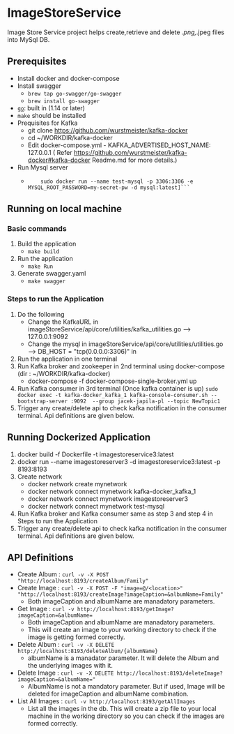 # ImageStoreService
Image Store Service project helps create,retrieve and delete *.png,*.jpeg files into MySql DB.

## Prerequisites
- Install docker and docker-compose
- Install swagger
    - `brew tap go-swagger/go-swagger`
    - `brew install go-swagger`
- [`go`](https://golang.org/doc/install): built in (1.14 or later)
- `make` should be installed
- Prequisites for Kafka
    - git clone https://github.com/wurstmeister/kafka-docker 
    - cd ~/WORKDIR/kafka-docker
    - Edit docker-compose.yml - KAFKA_ADVERTISED_HOST_NAME: 127.0.0.1 ( Refer https://github.com/wurstmeister/kafka-docker#kafka-docker Readme.md for more details.)
- Run Mysql server
    - ``` sudo docker pull mysql/mysql-server:latest
          sudo docker run --name test-mysql -p 3306:3306 -e MYSQL_ROOT_PASSWORD=my-secret-pw -d mysql:latest]```

## Running on local machine

### Basic commands
1) Build the application  
    - `make build`
2) Run the application
    - `make Run`
3) Generate swagger.yaml
    - `make swagger`

### Steps to run the Application
1) Do the following
   - Change the KafkaURL in imageStoreService/api/core/utilities/kafka_utilities.go --> 127.0.0.1:9092
   - Change the mysql in  imageStoreService/api/core/utilities/utilities.go --> DB_HOST = "tcp(0.0.0.0:3306)" in 
2) Run the application in one terminal
3) Run Kafka broker and zookeeper in 2nd terminal using docker-compose (dir : ~/WORKDIR/kafka-docker) 
   - docker-compose -f docker-compose-single-broker.yml up
4) Run Kafka consumer in 3rd terminal (Once kafka container is up)
   ```sudo docker exec -t kafka-docker_kafka_1 kafka-console-consumer.sh --bootstrap-server :9092  --group jacek-japila-pl --topic NewTopic1 ```
5) Trigger any create/delete api to check kafka notification in the consumer terminal. Api definitions are given below.


## Running Dockerized Application

1) docker build -f Dockerfile -t imagestoreservice3:latest 
2) docker run --name imagestoreserver3 -d  imagestoreservice3:latest -p 8193:8193
3) Create network 
    - docker network create mynetwork
    - docker network connect mynetwork kafka-docker_kafka_1
    - docker network connect mynetwork imagestoreserver3
    - docker network connect mynetwork test-mysql
4) Run Kafka broker and Kafka consumer same as step 3 and step 4 in Steps to run the Application
5) Trigger any create/delete api to check kafka notification in the consumer terminal. Api definitions are given below.

## API Definitions

-  Create Album  : `curl -v -X POST "http://localhost:8193/createAlbum/Family" `
-  Create Image  : `curl -v -X POST -F "image=@/<location>"  "http://localhost:8193/createImage?imageCaption=&albumName=Family"`
    - Both imageCaption and albumName are manadatory parameters.
-  Get Image     :  `curl -v http://localhost:8193/getImage?imageCaption=&albumName=` 
    - Both imageCaption and albumName are manadatory parameters.
    - This will create an image to your working directory to check if the image is getting formed correctly.
-	Delete Album :  `curl -v -X DELETE http://localhost:8193/deleteAlbum/{albumName}` 
    - albumName is a manadator parameter. It will delete the Album and the underlying images with it.
-	Delete Image :   `curl -v -X DELETE http://localhost:8193/deleteImage?imageCaption=&albumName="`
    - AlbumName is not a mandatory parameter. But if used, Image will be deleted for imageCaption and albumName combination.
-   List All Images : `curl -v http://localhost:8193/getAllImages`
    - List all the images in the db. This will create a zip file to your local machine in the working directory so you can check if the images are formed correctly.
